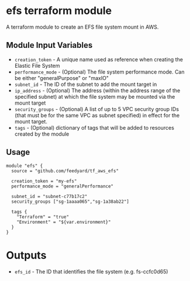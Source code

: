 efs terraform module
===========

A terraform module to create an EFS file system mount in AWS.


Module Input Variables
----------------------

- `creation_token` -  A unique name used as reference when creating the Elastic File System
- `performance_mode` - (Optional) The file system performance mode. Can be either "generalPurpose" or "maxIO"
- `subnet_id` - The ID of the subnet to add the mount target in
- `ip_address` - (Optional) The address (within the address range of the specified subnet) at which the file system may be mounted via the mount target
- `security_groups` - (Optional) A list of up to 5 VPC security group IDs (that must be for the same VPC as subnet specified) in effect for the mount target.
- `tags` - (Optional) dictionary of tags that will be added to resources created by the module

Usage
-----

```hcl
module "efs" {
  source = "github.com/feedyard/tf_aws_efs"

  creation_token = "my-efs"
  performance_mode = "generalPerformance"

  subnet_id = "subnet-c77b17c2"
  security_groups ["sg-1aaaa065","sg-1a38ab22"]
  
  tags {
    "Terraform" = "true"
    "Environment" = "${var.environment}"
  }
}
```

Outputs
=======

 - `efs_id` - The ID that identifies the file system (e.g. fs-ccfc0d65)
